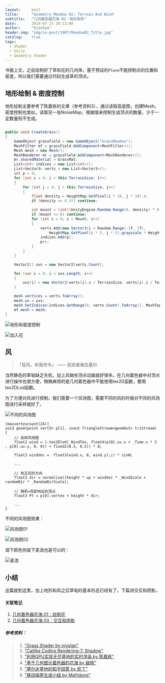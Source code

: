```yaml
---
layout:     post
title:      "Geometry Meadow 02: Terrain And Wind"
subtitle:   "几何着色器花海 02：地形和风"
date:       2019-07-23 20:13:00
author:     "Xjoshua"
header-img: "img/in-post/1907/Meadow02_Title.jpg"
catalog: 	true
tags:
  - Shader
  - Unity
  - Geometry Shader
---
```


书接上文，之前绘制好了草和花的几何体，基于预设的`Plane`不能控制点的位置和密度，所以我们需要通过代码生成草的顶点。

## 地形绘制 & 密度控制

地形绘制主要参考了陈嘉栋的文章（参考资料3），通过读取高度图，创建Mesh。密度控制也类似，读取另一张NoiseMap，根据值来控制生成顶点的数量，少于一定数量则不生成。

```csharp

public void CreateGrass()
{
    GameObject grassField = new GameObject("GrassMeadow");
    MeshFilter mf = grassField.AddComponent<MeshFilter>();
    Mesh mesh = new Mesh();
    MeshRenderer mr = grassField.AddComponent<MeshRenderer>();
    mr.sharedMaterial = GrassMat;
    List<int> indices = new List<int>();
    List<Vector3> verts = new List<Vector3>();
    int p = 0;
    for (int i = 0; i < this.TerrainSize; i++)
    {
        for (int j = 0; j < this.TerrainSize; j++)
        {
            float density = HeightMap.GetPixel(i * 10, j * 10).r;
            if (density <= 0.3f) continue;

            int mount = (int)(UnityEngine.Random.Range(0, density) * 8) - 1;
            if (mount <= 0) continue;
            for (int z = 0; z < Mount; z++)
            {
                verts.Add(new Vector3(i + Random.Range(-1f, 1f), 
                    HeightMap.GetPixel(i * 5, j * 5).grayscale * HeightScale * baseHeight, j + Random.Range(-1f, 1f)));
                indices.Add(p);
                p++;
            }
        }
    }

    Vector2[] uvs = new Vector2[verts.Count];

    for (var i = 0; i < uvs.Length; i++)
    {
        uvs[i] = new Vector2(verts[i].x / TerrainSize, verts[i].z / TerrainSize);
    }

    mesh.vertices = verts.ToArray();
    mesh.uv = uvs;
    mesh.SetIndices(indices.GetRange(0, verts.Count).ToArray(), MeshTopology.Points, 0);
    mf.mesh = mesh;
}
```

![地形和密度控制](https://raw.githubusercontent.com/XJoshua/XJoshua.github.io/master/img/in-post/1907/Grass-04.jpg)

![加入花](https://raw.githubusercontent.com/XJoshua/XJoshua.github.io/master/img/in-post/1907/Grass-05.jpg)

## 风
>「狂风，听我号令」 —— 驭风者奥拉基尔

当然静态的草甸缺乏生机，加上风做些顶点动画就好很多。在几何着色器中对顶点进行操作也很方便，稍微麻烦的是几何着色器中不能使用tex2D函数，要用tex2DLod函数。

为了方便对风进行控制，我们需要一个风场图，需要不同的风的时候对不同的风场图进行采样就好了。

![不同的风场图](https://raw.githubusercontent.com/XJoshua/XJoshua.github.io/master/img/in-post/1907/Grass-WindMap.jpg)

``` Csharp
[maxvertexcount(24)]
void geom(point vertIn p[1], inout TriangleStream<geomOut> triStream)
{
    // 采样风场图
    float2 wind = (-tex2Dlod(_WindTex, float4(p[0].uv.x + _Time.x * 2 , p[0].uv.y, 0, 0)) + fixed2(0.5, 0.5)) * 8;

    float3 windVec =  float3(wind.x, 0, wind.y);// * sinW;

    ...

    // 校正后的方向
    float3 dir = normalize((height * up + windVec * _WindScale + randomDir * _RandomDirScale);

    // 随机+风影响后的顶点
    float3 Pt = p[0].vertex + height * dir;

    ... 
}
```

不同的风场图效果：

![风场图01](https://raw.githubusercontent.com/XJoshua/XJoshua.github.io/master/img/in-post/1907/Grass-Wind01.gif)

![风场图02](https://raw.githubusercontent.com/XJoshua/XJoshua.github.io/master/img/in-post/1907/Grass-Wind02.gif)

调下颜色伪装下麦浪也是可以的：

![麦浪](https://raw.githubusercontent.com/XJoshua/XJoshua.github.io/master/img/in-post/1907/Grass-Wind02-1.gif)

## 小结
这篇就到这里，加上地形和风之后草甸的基本形态已经有了，下篇讲交互和阴影。

#### 关联笔记
1. [几何着色器花海 01：绘制花](https://xjoshua.github.io/2019/07/17/Geometry-Meadow-01/) 
2. [几何着色器花海 03：交互和阴影](https://xjoshua.github.io/2019/07/27/Geometry-Meadow-03/)

##### 参考资料：

> 1. ["Grass Shader by roystan"](https://roystan.net/articles/grass-shader.html)
> 2. ["Catlike Coding Rendering-7: Shadow"](https://catlikecoding.com/unity/tutorials/rendering/part-7/)
> 3. ["利用GPU实现无尽草地的实时渲染 by 陈嘉栋"](https://www.zhihu.com/search?type=content&q=%E8%8D%89%E5%9C%B0%E6%B8%B2%E6%9F%93)
> 4. ["基于几何图元着色器的花海 by 破晓"](https://zhuanlan.zhihu.com/p/38580338) 
> 5. ["塞尔达草地的知乎回答 by 凯丁"](https://www.zhihu.com/question/271474165/answer/361856323)
> 6. ["移动端草生成小结 by MaYidong"](http://ma-yidong.com/2017/10/15/realtime-grass-rendering-on-mobile-platform-%E7%A7%BB%E5%8A%A8%E7%AB%AF%E5%AE%9E%E6%97%B6%E8%8D%89%E5%9C%B0%E6%B8%B2%E6%9F%93/) 

